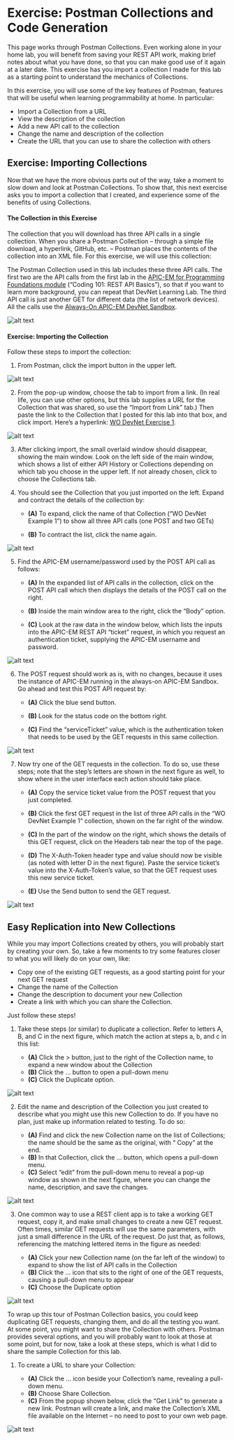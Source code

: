 # Exercise: Postman Collections and Code Generation

This page works through Postman Collections. Even working alone in your home lab, you will benefit from saving your REST API work, making brief notes about what you have done, so that you can make good use of it again at a later date. This exercise has you import a collection I made for this lab as a starting point to understand the mechanics of Collections.

In this exercise, you will use some of the key features of Postman, features that will be useful when learning programmability at home. In particular:

-   Import a Collection from a URL
-   View the description of the collection
-   Add a new API call to the collection
-   Change the name and description of the collection
-   Create the URL that you can use to share the collection with others

## Exercise: Importing Collections

Now that we have the more obvious parts out of the way, take a moment to slow down and look at Postman Collections. To show that, this next exercise asks you to import a collection that I created, and experience some of the benefits of using Collections.

#### The Collection in this Exercise

The collection that you will download has three API calls in a single collection. When you share a Postman Collection – through a simple file download, a hyperlink, GitHub, etc. – Postman places the contents of the collection into an XML file. For this exercise, we will use this collection:

The Postman Collection used in this lab includes these three API calls. The first two are the API calls from the first lab in the [APIC-EM for Programming Foundations module](https://learninglabs.cisco.com/modules/programming-found) (“Coding 101: REST API Basics”), so that if you want to learn more background, you can repeat that DevNet Learning Lab. The third API call is just another GET for different data (the list of network devices). All the calls use the [Always-On APIC-EM DevNet Sandbox](https://devnetsandbox.cisco.com/RM/Diagram/Index/2e0f9525-5f46-4f46-973e-0f0c1bf934fa?diagramType=Topology).

 ![alt text](/posts/files/02-postman-03-home-lab-postman-etc/assets/images/desktop-3-09.png)

#### Exercise: Importing the Collection

Follow these steps to import the collection:

1.  From Postman, click the import button in the upper left.

 ![alt text](/posts/files/02-postman-03-home-lab-postman-etc/assets/images/desktop-3-10.png)

2. From the pop-up window, choose the tab to import from a link. (In real life, you can use other options, but this lab supplies a URL for the Collection that was shared, so use the “Import from Link” tab.) Then paste the link to the Collection that I posted for this lab into that box, and click import. Here’s a hyperlink: [WO DevNet Exercise 1](https://www.getpostman.com/collections/f88cdfca2e6ccdb01ba9).

 ![alt text](/posts/files/02-postman-03-home-lab-postman-etc/assets/images/desktop-3-11.png)

3.  After clicking import, the small overlaid window should disappear, showing the main window. Look on the left side of the main window, which shows a list of either API History or Collections depending on which tab you choose in the upper left. If not already chosen, click to choose the Collections tab.

4.  You should see the Collection that you just imported on the left. Expand and contract the details of the collection by:

    - **(A)** To expand, click the name of that Collection (“WO DevNet Example 1”) to show all three API calls (one POST and two GETs)

    - **(B)** To contract the list, click the name again.

 ![alt text](/posts/files/02-postman-03-home-lab-postman-etc/assets/images/desktop-3-12.png)

5.  Find the APIC-EM username/password used by the POST API call as follows:

    - **(A)** In the expanded list of API calls in the collection, click on the POST API call which then displays the details of the POST call on the right.

    - **(B)** Inside the main window area to the right, click the “Body” option.

    - **(C)** Look at the raw data in the window below, which lists the inputs into the APIC-EM REST API “ticket” request, in which you request an authentication ticket, supplying the APIC-EM username and password.

 ![alt text](/posts/files/02-postman-03-home-lab-postman-etc/assets/images/desktop-3-13.png)

6.  The POST request should work as is, with no changes, because it uses the instance of APIC-EM running in the always-on APIC-EM Sandbox. Go ahead and test this POST API request by:

    - **(A)** Click the blue send button.

    - **(B)** Look for the status code on the bottom right.

    - **(C)** Find the “serviceTicket” value, which is the authentication token that needs to be used by the GET requests in this same collection.

 ![alt text](/posts/files/02-postman-03-home-lab-postman-etc/assets/images/desktop-3-14.png)

7.  Now try one of the GET requests in the collection. To do so, use these steps; note that the step’s letters are shown in the next figure as well, to show where in the user interface each action should take place.

    - **(A)** Copy the service ticket value from the POST request that you just completed.

    - **(B)** Click the first GET request in the list of three API calls in the “WO DevNet Example 1” collection, shown on the far right of the window.

    - **(C)** In the part of the window on the right, which shows the details of this GET request, click on the Headers tab near the top of the page.

    - **(D)** The X-Auth-Token header type and value should now be visible (as noted with letter D in the next figure). Paste the service ticket’s value into the X-Auth-Token’s value, so that the GET request uses this new service ticket.

    - **(E)** Use the Send button to send the GET request.

![alt text](/posts/files/02-postman-03-home-lab-postman-etc/assets/images/desktop-3-15.png)

## Easy Replication into New Collections

While you may import Collections created by others, you will probably start by creating your own. So, take a few moments to try some features closer to what you will likely do on your own, like:

-   Copy one of the existing GET requests, as a good starting point for your next GET request
-   Change the name of the Collection
-   Change the description to document your new Collection
-   Create a link with which you can share the Collection.

Just follow these steps!

1.  Take these steps (or similar) to duplicate a collection. Refer to letters A, B, and C in the next figure, which match the action at steps a, b, and c in this list:

    - **(A)** Click the > button, just to the right of the Collection name, to expand a new window about the Collection
    - **(B)** Click the … button to open a pull-down menu
    - **(C)** Click the Duplicate option.

 ![alt text](/posts/files/02-postman-03-home-lab-postman-etc/assets/images/desktop-3-16.png)

2.  Edit the name and description of the Collection you just created to describe what you might use this new Collection to do. If you have no plan, just make up information related to testing. To do so:

    - **(A)** Find and click the new Collection name on the list of Collections; the name should be the same as the original, with “ Copy” at the end.
    - **(B)** In that Collection, click the … button, which opens a pull-down menu.
    - **(C)** Select “edit” from the pull-down menu to reveal a pop-up window as shown in the next figure, where you can change the name, description, and save the changes.

 ![alt text](/posts/files/02-postman-03-home-lab-postman-etc/assets/images/desktop-3-17.png)

3.  One common way to use a REST client app is to take a working GET request, copy it, and make small changes to create a new GET request. Often times, similar GET requests will use the same parameters, with just a small difference in the URL of the request. Do just that, as follows, referencing the matching lettered items in the figure as needed:

    - **(A)** Click your new Collection name (on the far left of the window) to expand to show the list of API calls in the Collection
    - **(B)** Click the … icon that sits to the right of one of the GET requests, causing a pull-down menu to appear
    - **(C)** Choose the Duplicate option

![alt text](/posts/files/02-postman-03-home-lab-postman-etc/assets/images/desktop-3-18.png)

To wrap up this tour of Postman Collection basics, you could keep duplicating GET requests, changing them, and do all the testing you want. At some point, you might want to share the Collection with others. Postman provides several options, and you will probably want to look at those at some point, but for now, take a look at these steps, which is what I did to share the sample Collection for this lab.

1.  To create a URL to share your Collection:

    - **(A)** Click the … icon beside your Collection’s name, revealing a pull-down menu.
    - **(B)** Choose Share Collection.
    - **(C)** From the popup shown below, click the “Get Link” to generate a new link. Postman will create a link, and make the Collection’s XML file available on the Internet – no need to post to your own web page.

![alt text](/posts/files/02-postman-03-home-lab-postman-etc/assets/images/desktop-3-19.png)
